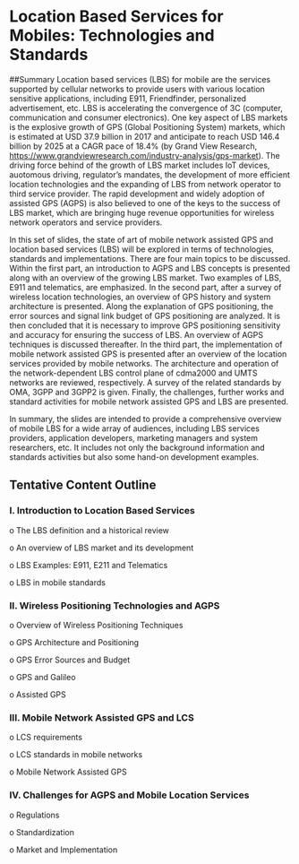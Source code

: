 # Location Based Services for Mobiles: Technologies and Standards

##Summary
Location based services (LBS) for mobile are the services supported by cellular networks to provide users with various location sensitive applications, including E911, Friendfinder, personalized advertisement, etc. LBS is accelerating the convergence of 3C (computer, communication and consumer electronics). One key aspect of LBS markets is the explosive growth of GPS (Global Positioning System) markets, which is estimated at USD 37.9 billion in 2017 and anticipate to reach USD 146.4 billion by 2025 at a CAGR pace of 18.4% (by Grand View Research, https://www.grandviewresearch.com/industry-analysis/gps-market). The driving force behind of the growth of LBS market includes IoT devices, auotomous driving, regulator’s mandates, the development of more efficient location technologies and the expanding of LBS from network operator to third service provider. The rapid development and widely adoption of assisted GPS (AGPS) is also believed to one of the keys to the success of LBS market, which are bringing huge revenue opportunities for wireless network operators and service providers.

In this set of slides, the state of art of mobile network assisted GPS and location based services (LBS) will be explored in terms of technologies, standards and implementations. There are four main topics to be discussed. Within the first part, an introduction to AGPS and LBS concepts is presented along with an overview of the growing LBS market. Two examples of LBS, E911 and telematics, are emphasized. In the second part, after a survey of wireless location technologies, an overview of GPS history and system architecture is presented. Along the explanation of GPS positioning, the error sources and signal link budget of GPS positioning are analyzed. It is then concluded that it is necessary to improve GPS positioning sensitivity and accuracy for ensuring the success of LBS.  An overview of AGPS techniques is discussed thereafter. In the third part, the implementation of mobile network assisted GPS is presented after an overview of the location services provided by mobile networks. The architecture and operation of the network-dependent LBS control plane of cdma2000 and UMTS networks are reviewed, respectively. A survey of the related standards by OMA, 3GPP and 3GPP2 is given. Finally, the challenges, further works and standard activities for mobile network assisted GPS and LBS are presented.

In summary, the slides are intended to provide a comprehensive overview of mobile LBS for a wide array of audiences, including LBS services providers, application developers, marketing managers and system researchers, etc. It includes not only the background information and standards activities but also some hand-on development examples.


##	Tentative Content Outline 

### I.	Introduction to Location Based Services

  o	The LBS definition and a historical review

  o	An overview of LBS market and its development

  o	LBS Examples: E911, E211 and Telematics

  o	LBS in mobile standards

### II.	Wireless Positioning Technologies and AGPS

  o	Overview of  Wireless Positioning Techniques

  o	GPS Architecture and Positioning

  o	GPS Error Sources and Budget 

  o	GPS and Galileo

  o	Assisted GPS

### III.	Mobile Network Assisted GPS and LCS

  o	LCS requirements

  o	LCS standards in mobile networks

  o	Mobile Network Assisted GPS

### IV.	Challenges for AGPS and Mobile Location Services

  o	Regulations

  o	Standardization

  o	Market and Implementation

